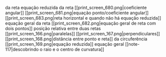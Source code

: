 
da reta
	equação reduzida da reta
		[[print_screen_680.png|coeficiente angular]]
		[[print_screen_681.png|equação ponto/coeficiente angular]]
		[[print_screen_683.png|reta horizontal e quando não há equação reduzida]]
	equação geral da reta
		[[print_screen_682.png|equação geral de reta com dois pontos]]
	posição relativa entre duas retas
		[[print_screen_166.png|paralelas]]
		[[print_screen_167.png|perpendiculares]]
	[[print_screen_168.png|distância entre ponto e reta]]
da circuferência
	[[print_screen_169.png|equação reduzida]]
	equação geral
	[[note-117|descobrindo o raio e o centro de curvatura]]